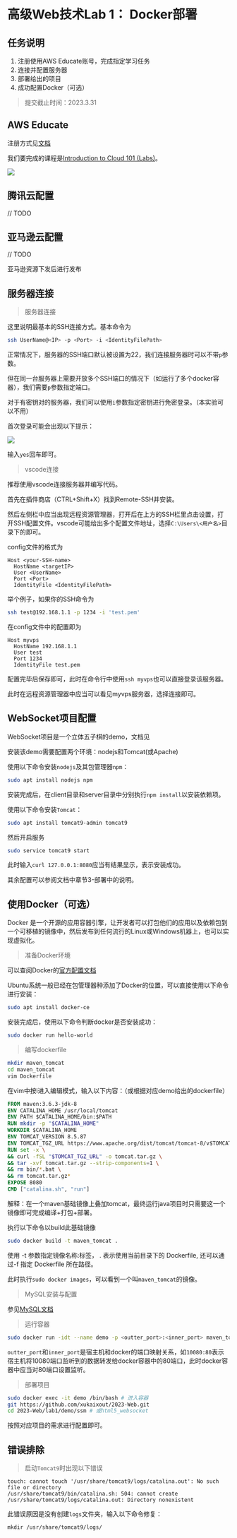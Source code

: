 # 高级Web技术Lab 1： Docker部署

## 任务说明

1. 注册使用AWS Educate账号，完成指定学习任务
2. 连接并配置服务器
3. 部署给出的项目
4. 成功配置Docker（可选）

> 提交截止时间：2023.3.31

## AWS Educate

注册方式见[文档](docs/Amazon_Educate.pdf)

我们要完成的课程是[Introduction to Cloud 101 (Labs)](https://awseducate.instructure.com/courses/746)。

![](imgs/learning_target.png)

## 腾讯云配置

// TODO

## 亚马逊云配置

// TODO

亚马逊资源下发后进行发布

## 服务器连接

> 服务器连接

这里说明最基本的SSH连接方式。基本命令为

``` bash
ssh UserName@<IP> -p <Port> -i <IdentityFilePath>
```

正常情况下，服务器的SSH端口默认被设置为22，我们连接服务器时可以不带`p`参数。

但在同一台服务器上需要开放多个SSH端口的情况下（如运行了多个docker容器），我们需要`p`参数指定端口。

对于有密钥对的服务器，我们可以使用`i`参数指定密钥进行免密登录。（本实验可以不用）

首次登录可能会出现以下提示：

![](imgs/firstlogin.jpg)

输入`yes`回车即可。

> vscode连接

推荐使用vscode连接服务器并编写代码。

首先在插件商店（CTRL+Shift+X）找到Remote-SSH并安装。

然后左侧栏中应当出现远程资源管理器，打开后在上方的SSH栏里点击设置，打开SSH配置文件。vscode可能给出多个配置文件地址，选择`C:\Users\<用户名>`目录下的即可。

config文件的格式为

``` config
Host <your-SSH-name>
  HostName <targetIP>
  User <UserName>
  Port <Port>
  IdentityFile <IdentityFilePath>
```

举个例子，如果你的SSH命令为

``` bash
ssh test@192.168.1.1 -p 1234 -i 'test.pem'
```

在config文件中的配置即为

``` config
Host myvps
  HostName 192.168.1.1
  User test
  Port 1234
  IdentityFile test.pem
```

配置完毕后保存即可，此时在命令行中使用`ssh myvps`也可以直接登录该服务器。

此时在远程资源管理器中应当可以看见myvps服务器，选择连接即可。

## WebSocket项目配置

WebSocket项目是一个立体五子棋的demo，文档见[](demo/html5_websocket/html5_websocket.pdf)

安装该demo需要配置两个环境：nodejs和Tomcat(或Apache)

使用以下命令安装`nodejs`及其包管理器`npm`：

``` bash
sudo apt install nodejs npm
```

安装完成后，在client目录和server目录中分别执行`npm install`以安装依赖项。

使用以下命令安装`Tomcat`：

``` bash
sudo apt install tomcat9-admin tomcat9
```

然后开启服务

``` bash
sudo service tomcat9 start
```

此时输入`curl 127.0.0.1:8080`应当有结果显示，表示安装成功。

其余配置可以参阅文档中章节3-部署中的说明。

## 使用Docker（可选）

Docker 是一个开源的应用容器引擎，让开发者可以打包他们的应用以及依赖包到一个可移植的镜像中，然后发布到任何流行的Linux或Windows机器上，也可以实现虚拟化。

> 准备Docker环境

可以查阅Docker的[官方配置文档](https://docs.docker.com/engine/install/ubuntu/)

Ubuntu系统一般已经在包管理器种添加了Docker的位置，可以直接使用以下命令进行安装：

``` bash
sudo apt install docker-ce 
```

安装完成后，使用以下命令判断docker是否安装成功：

``` bash
sudo docker run hello-world
```

> 编写dockerfile

``` bash
mkdir maven_tomcat
cd maven_tomcat
vim Dockerfile
```

在vim中按i进入编辑模式，输入以下内容：（或根据对应demo给出的dockerfile）

``` dockerfile
FROM maven:3.6.3-jdk-8
ENV CATALINA_HOME /usr/local/tomcat
ENV PATH $CATALINA_HOME/bin:$PATH
RUN mkdir -p "$CATALINA_HOME"
WORKDIR $CATALINA_HOME
ENV TOMCAT_VERSION 8.5.87
ENV TOMCAT_TGZ_URL https://www.apache.org/dist/tomcat/tomcat-8/v$TOMCAT_VERSION/bin/apache-tomcat-$TOMCAT_VERSION.tar.gz
RUN set -x \
&& curl -fSL "$TOMCAT_TGZ_URL" -o tomcat.tar.gz \
&& tar -xvf tomcat.tar.gz --strip-components=1 \
&& rm bin/*.bat \
&& rm tomcat.tar.gz*
EXPOSE 8080
CMD ["catalina.sh", "run"]
```

解释：在一个maven基础镜像上叠加tomcat，最终运行java项目时只需要这一个镜像即可完成编译+打包+部署。

执行以下命令以build此基础镜像

``` bash
sudo docker build -t maven_tomcat .
```

使用 -t 参数指定镜像名称:标签， . 表示使用当前目录下的 Dockerfile, 还可以通过-f 指定 Dockerfile 所在路径。

此时执行`sudo docker images`，可以看到一个叫`maven_tomcat`的镜像。

> MySQL安装与配置

参见[MySQL文档](MySQL.md)

> 运行容器

``` bash
sudo docker run -idt --name demo -p <outter_port>:<inner_port> maven_tomcat
```

`outter_port`和`inner_port`是宿主机和docker的端口映射关系，如`10080:80`表示宿主机将10080端口监听到的数据转发给docker容器中的80端口，此时docker容器中应当对80端口设置监听。

> 部署项目

``` bash
sudo docker exec -it demo /bin/bash # 进入容器
git https://github.com/xukaixout/2023-Web.git
cd 2023-Web/lab1/demo/ssm # 或html5_websocket
```

按照对应项目的需求进行配置即可。

## 错误排除

> 启动`Tomcat9`时出现以下错误

``` plain text
touch: cannot touch '/usr/share/tomcat9/logs/catalina.out': No such file or directory
/usr/share/tomcat9/bin/catalina.sh: 504: cannot create /usr/share/tomcat9/logs/catalina.out: Directory nonexistent
```

此错误原因是没有创建`logs`文件夹，输入以下命令修复：

``` shell
mkdir /usr/share/tomcat9/logs/
```